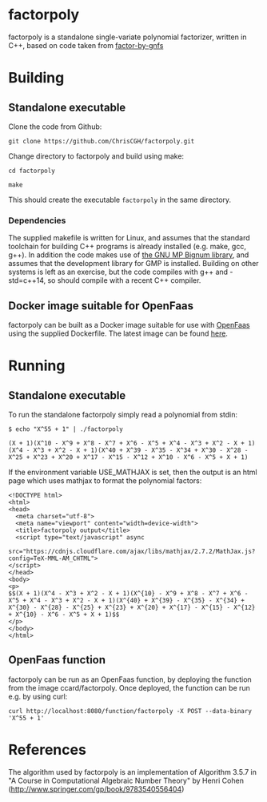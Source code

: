 # factorpoly

factorpoly is a standalone single-variate polynomial factorizer, written in C++, based on code taken from [factor-by-gnfs](https://sourceforge.net/projects/factor-by-gnfs/)

# Building
## Standalone executable
Clone the code from Github:

`git clone https://github.com/ChrisCGH/factorpoly.git`

Change directory to factorpoly and build using make:

`cd factorpoly`

`make`

This should create the executable `factorpoly` in the same directory.
### Dependencies
The supplied makefile is written for Linux, and assumes that the standard toolchain for building C++ programs is already installed (e.g. make, gcc, g++). In addition the code makes use of [the GNU MP Bignum library](https://www.google.co.uk/url?sa=t&rct=j&q=&esrc=s&source=web&cd=1&cad=rja&uact=8&ved=0ahUKEwjDrOfd7JPYAhVUF8AKHQGLBWMQFggnMAA&url=https%3A%2F%2Fgmplib.org%2F&usg=AOvVaw0J-ZxDUBVNbeR6FiUDVsnH), and assumes that the development library for GMP is installed.
Building on other systems is left as an exercise, but the code compiles with g++ and -std=c++14, so should compile with a recent C++ compiler.

## Docker image suitable for OpenFaas
factorpoly can be built as a Docker image suitable for use with [OpenFaas](https://www.openfaas.com/) using the supplied Dockerfile.
The latest image can be found [here](https://hub.docker.com/r/ccard/factorpoly/).

# Running
## Standalone executable
To run the standalone factorpoly simply read a polynomial from stdin:

`$ echo "X^55 + 1" | ./factorpoly`

`(X + 1)(X^10 - X^9 + X^8 - X^7 + X^6 - X^5 + X^4 - X^3 + X^2 - X + 1)(X^4 - X^3 + X^2 - X + 1)(X^40 + X^39 - X^35 - X^34 + X^30 - X^28 - X^25 + X^23 + X^20 + X^17 - X^15 - X^12 + X^10 - X^6 - X^5 + X + 1)`

If the environment variable USE_MATHJAX is set, then the output is an html page which uses mathjax to format the polynomial factors:
```
<!DOCTYPE html>
<html>
<head>
  <meta charset="utf-8">
  <meta name="viewport" content="width=device-width">
  <title>factorpoly output</title>
  <script type="text/javascript" async
  src="https://cdnjs.cloudflare.com/ajax/libs/mathjax/2.7.2/MathJax.js?config=TeX-MML-AM_CHTML">
</script>
</head>
<body>
<p>
$$(X + 1)(X^4 - X^3 + X^2 - X + 1)(X^{10} - X^9 + X^8 - X^7 + X^6 - X^5 + X^4 - X^3 + X^2 - X + 1)(X^{40} + X^{39} - X^{35} - X^{34} + X^{30} - X^{28} - X^{25} + X^{23} + X^{20} + X^{17} - X^{15} - X^{12} + X^{10} - X^6 - X^5 + X + 1)$$
</p>
</body>
</html>
```

## OpenFaas function
factorpoly can be run as an OpenFaas function, by deploying the function from the image ccard/factorpoly.
Once deployed, the function can be run e.g. by using curl:

`curl http://localhost:8080/function/factorpoly -X POST --data-binary 'X^55 + 1'`

# References
The algorithm used by factorpoly is an implementation of Algorithm 3.5.7 in "A Course in Computational Algebraic Number Theory" by Henri Cohen (http://www.springer.com/gp/book/9783540556404)
